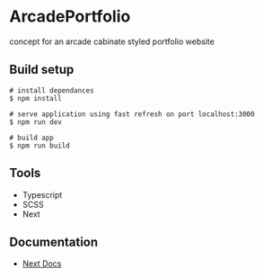 # ArcadePortfolio
concept for an arcade cabinate styled portfolio website 

## Build setup 
 ```
 # install dependances
 $ npm install 
 
 # serve application using fast refresh on port localhost:3000
 $ npm run dev
 
 # build app
 $ npm run build
 ```
 ## Tools
 - Typescript
 - SCSS
 - Next
 
 ## Documentation 
 - [Next Docs](https://nextjs.org/docs)
